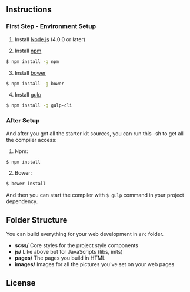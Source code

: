 
## Instructions

### First Step - Environment Setup

1. Install [Node.js](http://nodejs.org/) (4.0.0 or later)

2. Install [npm](https://www.npmjs.com/)
```sh
$ npm install -g npm
```
    
3. Install [bower](https://bower.io/)
```sh
$ npm install -g bower
```
    
4. Install [gulp](http://gulpjs.com/)
```sh
$ npm install -g gulp-cli
```

### After Setup
And after you got all the starter kit sources, you can run this -sh to get all the compiler access:

1. Npm:
```sh
$ npm install
```

2. Bower:
```sh
$ bower install
```

And then you can start the compiler with `$ gulp` command in your project dependency.


## Folder Structure

You can build everything for your web development in `src` folder.

- **scss/** Core styles for the project style components
- **js/** Like above but for JavaScripts (libs, inits)
- **pages/** The pages you build in HTML
- **images/** Images for all the pictures you've set on your web pages


## License
